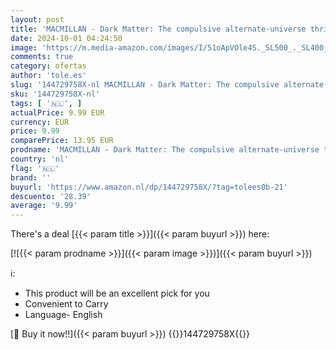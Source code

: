 ```yaml
---
layout: post
title: 'MACMILLAN - Dark Matter: The compulsive alternate-universe thriller  now on Apple TV+'
date: 2024-10-01 04:24:50
image: 'https://m.media-amazon.com/images/I/51oApVOle4S._SL500_._SL400_.jpg'
comments: true
category: ofertas
author: 'tole.es'
slug: '144729758X-nl MACMILLAN - Dark Matter: The compulsive alternate-universe...'
sku: '144729758X-nl'
tags: [ '🇳🇱', ]
actualPrice: 9.99 EUR
currency: EUR
price: 9.99
comparePrice: 13.95 EUR
prodname: 'MACMILLAN - Dark Matter: The compulsive alternate-universe thriller  now on Apple TV+'
country: 'nl'
flag: '🇳🇱'
brand: ''
buyurl: 'https://www.amazon.nl/dp/144729758X/?tag=tolees0b-21'
descuento: '28.39'
average: '9.99'
---
```


There's a deal [{{< param title >}}]({{< param buyurl >}})  here:

[![{{< param prodname >}}]({{< param image >}})]({{< param buyurl >}})

ℹ️:

- This product will be an excellent pick for you
- Convenient to Carry
- Language- English

[🛒 Buy it now!!]({{< param buyurl >}})
{{<world>}}144729758X{{</world>}}
